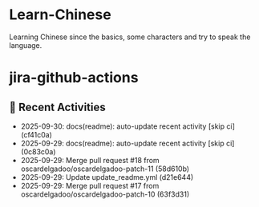 # Learn-Chinese
Learning Chinese since the basics, some characters and try to speak the language.

# jira-github-actions
## 📌 Recent Activities
<!--START_SECTION:activity-->
- 2025-09-30: docs(readme): auto-update recent activity [skip ci] (cf41c0a)
- 2025-09-29: docs(readme): auto-update recent activity [skip ci] (0c83c0a)
- 2025-09-29: Merge pull request #18 from oscardelgadoo/oscardelgadoo-patch-11 (58d610b)
- 2025-09-29: Update update_readme.yml (d21e644)
- 2025-09-29: Merge pull request #17 from oscardelgadoo/oscardelgadoo-patch-10 (63f3d31)
<!--END_SECTION:activity-->
